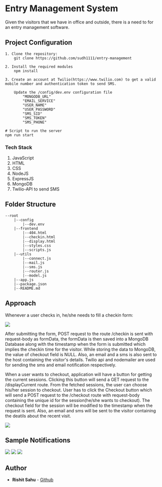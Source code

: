 # Entry Management System

Given the visitors that we have in office and outside, there is a need to for an entry management
software.

## Project Configuration
```
1. Clone the repository:
    git clone https://github.com/sudh1111/entry-management

2. Install the required modules
    npm install

3. Create an account at Twilio(https://www.twilio.com) to get a valid mobile number and authentication token to send SMS.

    Update the /config/dev.env configuration file
        "MONGODB_URL"
        "EMAIL_SERVICE"
        "USER_NAME"
        "USER_PASSWORD"
        "SMS_SID"
        "SMS_TOKEN"
        "SMS_PHONE"
```

```
# Script to run the server
npm run start
```

### Tech Stack

1. JavaScript
2. HTML
3. CSS
4. NodeJS
5. ExpressJS
6. MongoDB
7. Twilio-API to send SMS

## Folder Structure
    --root
        |--config
            |--dev.env
        |--frontend
            |--404.html
            |--checkin.html
            |--display.html
            |--styles.css
            |--scripts.js
        |--utils
            |--connect.js
            |--mail.js
            |--sms.js
            |--router.js
            |--model.js
        |--app.js
        |--package.json
        |--README.md

## Approach
Whenever a user checks in, he/she needs to fill a checkin form:

<img src="./UI.png"/>


After submitting the form, POST request to the route /checkin is sent with request-body as formData, the formData is then saved into a MongoDB Database along with the timestamp when the form is submitted which implies the checkin time for the visitor. While storing the data to MongoDB, the value of checkout field is NULL. Also, an email and a sms is also sent to the host containing the visitor's details. Twilio api and nodemailer are used for sending the sms and email notification respectively.

When a user wants to checkout, application will have a button for getting the current sessions. Clicking this button will send a GET request to the /displayCurrent route. From the fetched sessions, the user can choose his/her session to checkout. User has to click the Checkout button which will send a POST request to the /checkout route with request-body containing the unique id for the session(he/she wants to checkout). The checkout field for the session will be modified to the timestamp when the request is sent. Also, an email and sms will be sent to the visitor containing the deatils about the recent visit.

 <img src="./Checkout.png"/>

## Sample Notifications
<img src="./M1.png"/>

<img src="./M2.png"/>

<img src="./M3.jpg"/>

## Author

* **Rishit Sahu**  - [Github](https://github.com/rishitsahu)
